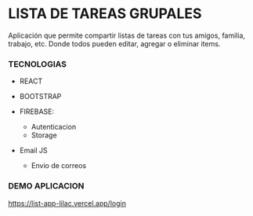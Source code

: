 # LISTA DE TAREAS GRUPALES

Aplicación que permite compartir listas de tareas con tus amigos, familia, trabajo, etc. Donde todos pueden editar, agregar o eliminar items.


### TECNOLOGIAS

- REACT
  
- BOOTSTRAP
  
- FIREBASE:
  - Autenticacion
  - Storage

- Email JS
  - Envio de correos


### DEMO APLICACION

https://list-app-lilac.vercel.app/login